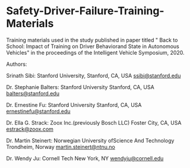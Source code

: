 # Safety-Driver-Failure-Training-Materials
Training materials used in the study published in paper titled " Back to School: Impact of Training on Driver Behaviorand State in Autonomous Vehicles" in the proceedings of the Intelligent Vehicle Symposium, 2020.


Authors: 

Srinath Sibi:
Stanford University,
Stanford, CA, USA
ssibi@stanford.edu

Dr. Stephanie Balters:
Stanford University
Stanford, CA, USA
balters@stanford.edu

Dr. Ernestine Fu:
Stanford University
Stanford, CA, USA
ernestinefu@stanford.edu

Dr. Ella G. Strack:
Zoox Inc.(previously Bosch LLC)
Foster City, CA, USA
estrack@zoox.com

Dr. Martin Steinert:
Norwegian University ofScience And Technology
Trondheim, Norway
martin.steinert@ntnu.no

Dr. Wendy Ju:
Cornell Tech
New York, NY
wendyju@cornell.edu
